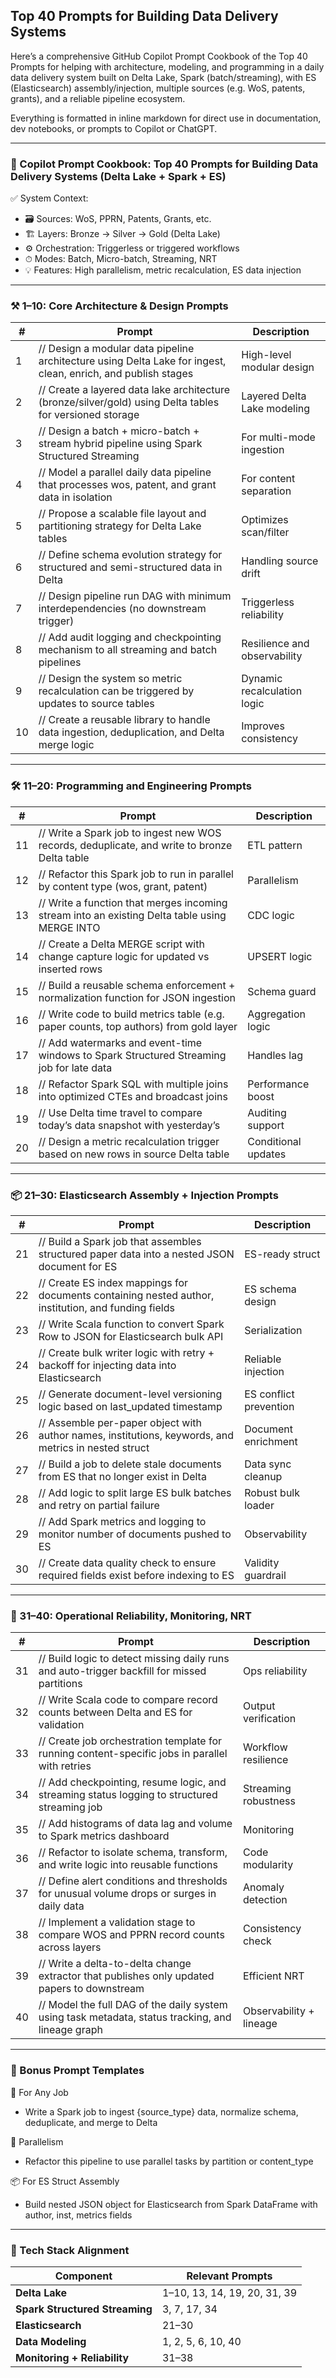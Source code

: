 ## Top 40 Prompts for Building Data Delivery Systems 


Here’s a comprehensive GitHub Copilot Prompt Cookbook of the Top 40 Prompts for helping with architecture, modeling, and programming in a daily data delivery system built on Delta Lake, Spark (batch/streaming), with ES (Elasticsearch) assembly/injection, multiple sources (e.g. WoS, patents, grants), and a reliable pipeline ecosystem.

Everything is formatted in inline markdown for direct use in documentation, dev notebooks, or prompts to Copilot or ChatGPT.

---

### 🚀 Copilot Prompt Cookbook: Top 40 Prompts for Building Data Delivery Systems (Delta Lake + Spark + ES)

✅ System Context:

- 	🗃 Sources: WoS, PPRN, Patents, Grants, etc.
- 	🏗 Layers: Bronze → Silver → Gold (Delta Lake)
- 	⚙️ Orchestration: Triggerless or triggered workflows
- 	⏱ Modes: Batch, Micro-batch, Streaming, NRT
- 	💡 Features: High parallelism, metric recalculation, ES data injection

---

### ⚒️ 1–10: Core Architecture & Design Prompts



| **#** | **Prompt**                                                                 | **Description**                        |
|-------|---------------------------------------------------------------------------|----------------------------------------|
| 1     | // Design a modular data pipeline architecture using Delta Lake for ingest, clean, enrich, and publish stages | High-level modular design             |
| 2     | // Create a layered data lake architecture (bronze/silver/gold) using Delta tables for versioned storage | Layered Delta Lake modeling            |
| 3     | // Design a batch + micro-batch + stream hybrid pipeline using Spark Structured Streaming | For multi-mode ingestion               |
| 4     | // Model a parallel daily data pipeline that processes wos, patent, and grant data in isolation | For content separation                 |
| 5     | // Propose a scalable file layout and partitioning strategy for Delta Lake tables | Optimizes scan/filter                  |
| 6     | // Define schema evolution strategy for structured and semi-structured data in Delta | Handling source drift                  |
| 7     | // Design pipeline run DAG with minimum interdependencies (no downstream trigger) | Triggerless reliability                |
| 8     | // Add audit logging and checkpointing mechanism to all streaming and batch pipelines | Resilience and observability           |
| 9     | // Design the system so metric recalculation can be triggered by updates to source tables | Dynamic recalculation logic            |
| 10    | // Create a reusable library to handle data ingestion, deduplication, and Delta merge logic | Improves consistency                   |


---

### 🛠️ 11–20: Programming and Engineering Prompts


| **#** | **Prompt**                                                                 | **Description**                        |
|-------|---------------------------------------------------------------------------|----------------------------------------|
| 11    | // Write a Spark job to ingest new WOS records, deduplicate, and write to bronze Delta table | ETL pattern                           |
| 12    | // Refactor this Spark job to run in parallel by content type (wos, grant, patent) | Parallelism                           |
| 13    | // Write a function that merges incoming stream into an existing Delta table using MERGE INTO | CDC logic                              |
| 14    | // Create a Delta MERGE script with change capture logic for updated vs inserted rows | UPSERT logic                           |
| 15    | // Build a reusable schema enforcement + normalization function for JSON ingestion | Schema guard                           |
| 16    | // Write code to build metrics table (e.g. paper counts, top authors) from gold layer | Aggregation logic                      |
| 17    | // Add watermarks and event-time windows to Spark Structured Streaming job for late data | Handles lag                           |
| 18    | // Refactor Spark SQL with multiple joins into optimized CTEs and broadcast joins | Performance boost                      |
| 19    | // Use Delta time travel to compare today’s data snapshot with yesterday’s | Auditing support                       |
| 20    | // Design a metric recalculation trigger based on new rows in source Delta table | Conditional updates                     |


---

### 📦 21–30: Elasticsearch Assembly + Injection Prompts



| **#** | **Prompt**                                                                 | **Description**                        |
|-------|---------------------------------------------------------------------------|----------------------------------------|
| 21    | // Build a Spark job that assembles structured paper data into a nested JSON document for ES | ES-ready struct                        |
| 22    | // Create ES index mappings for documents containing nested author, institution, and funding fields | ES schema design                       |
| 23    | // Write Scala function to convert Spark Row to JSON for Elasticsearch bulk API | Serialization                          |
| 24    | // Create bulk writer logic with retry + backoff for injecting data into Elasticsearch | Reliable injection                     |
| 25    | // Generate document-level versioning logic based on last_updated timestamp | ES conflict prevention                 |
| 26    | // Assemble per-paper object with author names, institutions, keywords, and metrics in nested struct | Document enrichment                    |
| 27    | // Build a job to delete stale documents from ES that no longer exist in Delta | Data sync cleanup                      |
| 28    | // Add logic to split large ES bulk batches and retry on partial failure | Robust bulk loader                     |
| 29    | // Add Spark metrics and logging to monitor number of documents pushed to ES | Observability                          |
| 30    | // Create data quality check to ensure required fields exist before indexing to ES | Validity guardrail                     |


---

### 🧠 31–40: Operational Reliability, Monitoring, NRT


| **#** | **Prompt**                                                                 | **Description**                        |
|-------|---------------------------------------------------------------------------|----------------------------------------|
| 31    | // Build logic to detect missing daily runs and auto-trigger backfill for missed partitions | Ops reliability                       |
| 32    | // Write Scala code to compare record counts between Delta and ES for validation | Output verification                    |
| 33    | // Create job orchestration template for running content-specific jobs in parallel with retries | Workflow resilience                    |
| 34    | // Add checkpointing, resume logic, and streaming status logging to structured streaming job | Streaming robustness                   |
| 35    | // Add histograms of data lag and volume to Spark metrics dashboard | Monitoring                              |
| 36    | // Refactor to isolate schema, transform, and write logic into reusable functions | Code modularity                        |
| 37    | // Define alert conditions and thresholds for unusual volume drops or surges in daily data | Anomaly detection                      |
| 38    | // Implement a validation stage to compare WOS and PPRN record counts across layers | Consistency check                      |
| 39    | // Write a delta-to-delta change extractor that publishes only updated papers to downstream | Efficient NRT                          |
| 40    | // Model the full DAG of the daily system using task metadata, status tracking, and lineage graph | Observability + lineage                |


---

### 🧩 Bonus Prompt Templates

🎯 For Any Job

- Write a Spark job to ingest {source_type} data, normalize schema, deduplicate, and merge to Delta

🔁 Parallelism

- Refactor this pipeline to use parallel tasks by partition or content_type


📦 For ES Struct Assembly

- Build nested JSON object for Elasticsearch from Spark DataFrame with author, inst, metrics fields



---

### 🧰 Tech Stack Alignment



| **Component**              | **Relevant Prompts**                                                   |
|----------------------------|------------------------------------------------------------------------|
| **Delta Lake**              | 1–10, 13, 14, 19, 20, 31, 39                                           |
| **Spark Structured Streaming** | 3, 7, 17, 34                                                           |
| **Elasticsearch**           | 21–30                                                                  |
| **Data Modeling**           | 1, 2, 5, 6, 10, 40                                                     |
| **Monitoring + Reliability**| 31–38                                                                  |
